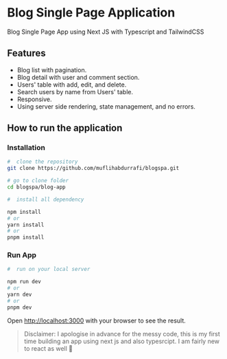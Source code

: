 # Blog Single Page Application

Blog Single Page App using Next JS with Typescript and TailwindCSS

## Features

-   Blog list with pagination.
-   Blog detail with user and comment section.
-   Users' table with add, edit, and delete.
-   Search users by name from Users' table.
-   Responsive.
-   Using server side rendering, state management, and no errors.

## How to run the application

### Installation

```bash
#  clone the repository
git clone https://github.com/muflihabdurrafi/blogspa.git

# go to clone folder
cd blogspa/blog-app

#  install all dependency

npm install
# or
yarn install
# or
pnpm install
```

### Run App

```bash
#  run on your local server

npm run dev
# or
yarn dev
# or
pnpm dev
```

Open [http://localhost:3000](http://localhost:3000) with your browser to see the result.

> Disclaimer: I apologise in advance for the messy code, this is my first time building an app using next js and also typesrcipt. I am fairly new to react as well 🙏

